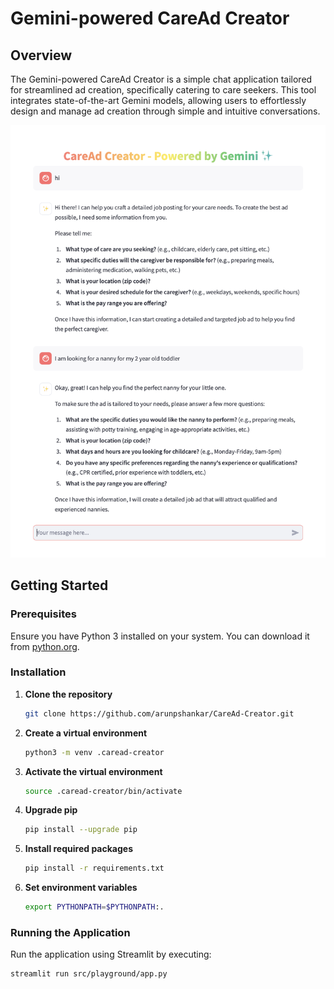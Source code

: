 # Gemini-powered CareAd Creator

## Overview
The Gemini-powered CareAd Creator is a simple chat application tailored for streamlined ad creation, specifically catering to care seekers. This tool integrates state-of-the-art Gemini models, allowing users to effortlessly design and manage ad creation through simple and intuitive conversations.

![Chat Interface](img/app.png)

## Getting Started

### Prerequisites
Ensure you have Python 3 installed on your system. You can download it from [python.org](https://www.python.org/downloads/).

### Installation

1. **Clone the repository**
   ```bash
   git clone https://github.com/arunpshankar/CareAd-Creator.git
   ```

2. **Create a virtual environment**
   ```bash
   python3 -m venv .caread-creator
   ```

3. **Activate the virtual environment**
   ```bash
   source .caread-creator/bin/activate
   ```

4. **Upgrade pip**
   ```bash
   pip install --upgrade pip
   ```

5. **Install required packages**
   ```bash
   pip install -r requirements.txt
   ```

6. **Set environment variables**
   ```bash
   export PYTHONPATH=$PYTHONPATH:.
   ```

### Running the Application

Run the application using Streamlit by executing:
```bash
streamlit run src/playground/app.py
```